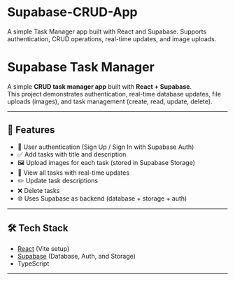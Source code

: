 # Supabase-CRUD-App
A simple Task Manager app built with React and Supabase.
Supports authentication, CRUD operations, real-time updates, and image uploads.

# Supabase Task Manager

A simple **CRUD task manager app** built with **React + Supabase**.  
This project demonstrates authentication, real-time database updates, file uploads (images), and task management (create, read, update, delete).

---

## 🚀 Features
- 🔐 User authentication (Sign Up / Sign In with Supabase Auth)
- ✅ Add tasks with title and description
- 🖼️ Upload images for each task (stored in Supabase Storage)
- 📜 View all tasks with real-time updates
- ✏️ Update task descriptions
- ❌ Delete tasks
- 🌐 Uses Supabase as backend (database + storage + auth)

---

## 🛠️ Tech Stack
- [React](https://reactjs.org/) (Vite setup)
- [Supabase](https://supabase.com/) (Database, Auth, and Storage)
- TypeScript

---
